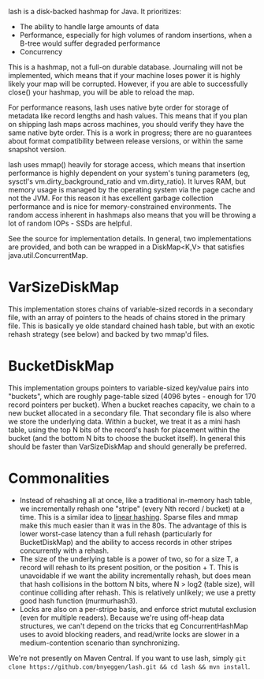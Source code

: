 lash is a disk-backed hashmap for Java.  It prioritizes:

- The ability to handle large amounts of data
- Performance, especially for high volumes of random insertions, when a B-tree would suffer degraded performance
- Concurrency

This is a hashmap, not a full-on durable database.  Journaling will not be implemented, which means that if your machine loses power it is highly likely your map will be corrupted.  However, if you are able to successfully close() your hashmap, you will be able to reload the map.

For performance reasons, lash uses native byte order for storage of metadata like record lengths and hash values.  This means that if you plan on shipping lash maps across machines, you should verify they have the same native byte order.  This is a work in progress; there are no guarantees about format compatibility between release versions, or within the same snapshot version.

lash uses mmap() heavily for storage access, which means that insertion performance is highly dependent on your system's tuning parameters (eg, sysctl's vm.dirty_background_ratio and vm.dirty_ratio).  It lurves RAM, but memory usage is managed by the operating system via the page cache and not the JVM.  For this reason it has excellent garbage collection performance and is nice for memory-constrained environments.  The random access inherent in hashmaps also means that you will be throwing a lot of random IOPs - SSDs are helpful.

See the source for implementation details.  In general, two implementations are provided, and both can be wrapped in a DiskMap<K,V> that satisfies java.util.ConcurrentMap.

# VarSizeDiskMap
This implementation stores chains of variable-sized records in a secondary file, with an array of pointers to the heads of chains stored in the primary file.  This is basically ye olde standard chained hash table, but with an exotic rehash strategy (see below) and backed by two mmap'd files.

# BucketDiskMap
This implementation groups pointers to variable-sized key/value pairs into "buckets", which are roughly page-table sized (4096 bytes - enough for 170 record pointers per bucket).  When a bucket reaches capacity, we chain to a new bucket allocated in a secondary file.  That secondary file is also where we store the underlying data.  Within a bucket, we treat it as a mini hash table, using the top N bits of the record's hash for placement within the bucket (and the bottom N bits to choose the bucket itself).  In general this should be faster than VarSizeDiskMap and should generally be preferred.

# Commonalities
- Instead of rehashing all at once, like a traditional in-memory hash table, we incrementally rehash one "stripe" (every Nth record / bucket) at a time.  This is a similar idea to [linear hashing](http://202.120.223.158/Download/119b1d2b-1b2a-49ae-8597-2ff17bb529b4.pdf).  Sparse files and mmap make this much easier than it was in the 80s.  The advantage of this is lower worst-case latency than a full rehash (particularly for BucketDiskMap) and the ability to access records in other stripes concurrently with a rehash.
- The size of the underlying table is a power of two, so for a size T, a record will rehash to its present position, or the position + T.  This is unavoidable if we want the ability incrementally rehash, but does mean that hash collisions in the bottom N bits, where N > log2 (table size), will continue colliding after rehash.  This is relatively unlikely; we use a pretty good hash function (murmurhash3).
- Locks are also on a per-stripe basis, and enforce strict mututal exclusion (even for multiple readers).  Because we're using off-heap data structures, we can't depend on the tricks that eg ConcurrentHashMap uses to avoid blocking readers, and read/write locks are slower in a medium-contention scenario than synchronizing.

We're not presently on Maven Central.  If you want to use lash, simply 
`git clone https://github.com/bnyeggen/lash.git && cd lash && mvn install`.
